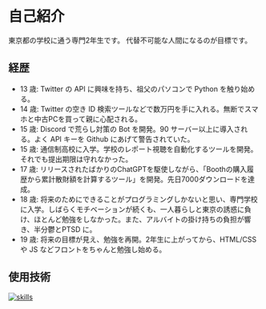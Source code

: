 # 自己紹介

東京都の学校に通う専門2年生です。
代替不可能な人間になるのが目標です。

## 経歴

-   13 歳: Twitter の API に興味を持ち、祖父のパソコンで Python を触り始める。
-   14 歳: Twitter の空き ID 検索ツールなどで数万円を手に入れる。無断でスマホと中古PCを買って親に心配される。
-   15 歳: Discord で荒らし対策の Bot を開発。90 サーバー以上に導入される。よく API キーを Github にあげて警告されていた。
-   15 歳: 通信制高校に入学。学校のレポート視聴を自動化するツールを開発。それでも提出期限は守れなかった。
-   17 歳: リリースされたばかりのChatGPTを駆使しながら、「Boothの購入履歴から累計散財額を計算するツール」を開発。先日7000ダウンロードを達成。
-   18 歳: 将来のためにできることがプログラミングしかないと思い、専門学校に入学。しばらくモチベーションが続くも、一人暮らしと東京の誘惑に負け、ほとんど勉強をしなかった。また、アルバイトの掛け持ちの負担が響き、半分鬱とPTSD に。
-   19 歳: 将来の目標が見え、勉強を再開。2年生に上がってから、HTML/CSS や JS などフロントをちゃんと勉強し始める。

## 使用技術

[![skills](https://skillicons.dev/icons?i=html,css,js,react,ts,python)](https://skillicons.dev)
